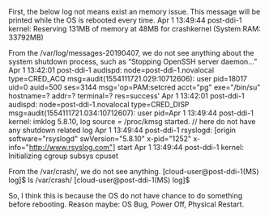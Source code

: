 First, the below log not means exist an memory issue. This message will be printed while the OS is rebooted every time. 
Apr  1 13:49:44 post-ddi-1 kernel: Reserving 131MB of memory at 48MB for crashkernel (System RAM: 33792MB)

From the /var/log/messages-20190407, we do not see anything about the system shutdown process, such as “Stopping OpenSSH server daemon...”
Apr  1 13:42:01 post-ddi-1 audispd: node=post-ddi-1.novalocal type=CRED_ACQ msg=audit(1554111721.029:10712606): user pid=18017 uid=0 auid=500 ses=3144 msg='op=PAM:setcred acct="pg" exe="/bin/su" hostname=? addr=? terminal=? res=success'
Apr  1 13:42:01 post-ddi-1 audispd: node=post-ddi-1.novalocal type=CRED_DISP msg=audit(1554111721.034:10712607): user pid=Apr  1 13:49:44 post-ddi-1 kernel: imklog 5.8.10, log source = /proc/kmsg started.
// here do not have any shutdown related log
Apr  1 13:49:44 post-ddi-1 rsyslogd: [origin software="rsyslogd" swVersion="5.8.10" x-pid="1252" x-info="http://www.rsyslog.com"] start
Apr  1 13:49:44 post-ddi-1 kernel: Initializing cgroup subsys cpuset

From the /var/crash/, we do not see anything.
[cloud-user@post-ddi-1(MS) log]$ ls /var/crash/
[cloud-user@post-ddi-1(MS) log]$

So, I think this is because the OS do not have chance to do something before rebooting. Reason maybe: OS Bug, Power Off, Physical Restart.
